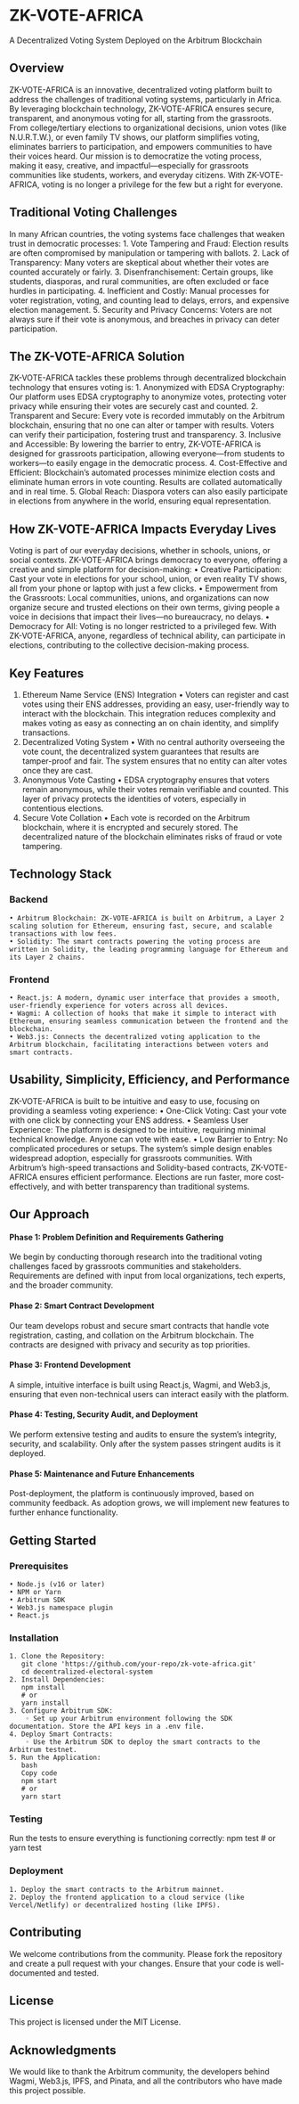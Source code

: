 # ZK-VOTE-AFRICA
A Decentralized Voting System Deployed on the Arbitrum Blockchain

## Overview
ZK-VOTE-AFRICA is an innovative, decentralized voting platform built to address the challenges of traditional voting systems, particularly in Africa. By leveraging blockchain technology, ZK-VOTE-AFRICA ensures secure, transparent, and anonymous voting for all, starting from the grassroots. From college/tertiary elections to organizational decisions, union votes (like N.U.R.T.W.), or even family TV shows, our platform simplifies voting, eliminates barriers to participation, and empowers communities to have their voices heard.
Our mission is to democratize the voting process, making it easy, creative, and impactful—especially for grassroots communities like students, workers, and everyday citizens. With ZK-VOTE-AFRICA, voting is no longer a privilege for the few but a right for everyone.

## Traditional Voting Challenges
In many African countries, the voting systems face challenges that weaken trust in democratic processes:
    1. Vote Tampering and Fraud: Election results are often compromised by manipulation or tampering with ballots.
    2. Lack of Transparency: Many voters are skeptical about whether their votes are counted accurately or fairly.
    3. Disenfranchisement: Certain groups, like students, diasporas, and rural communities, are often excluded or face hurdles in participating.
    4. Inefficient and Costly: Manual processes for voter registration, voting, and counting lead to delays, errors, and expensive election management.
    5. Security and Privacy Concerns: Voters are not always sure if their vote is anonymous, and breaches in privacy can deter participation.

## The ZK-VOTE-AFRICA Solution
ZK-VOTE-AFRICA tackles these problems through decentralized blockchain technology that ensures voting is:
    1. Anonymized with EDSA Cryptography: Our platform uses EDSA cryptography to anonymize votes, protecting voter privacy while ensuring their votes are securely cast and counted.
    2. Transparent and Secure: Every vote is recorded immutably on the Arbitrum blockchain, ensuring that no one can alter or tamper with results. Voters can verify their participation, fostering trust and transparency.
    3. Inclusive and Accessible: By lowering the barrier to entry, ZK-VOTE-AFRICA is designed for grassroots participation, allowing everyone—from students to workers—to easily engage in the democratic process.
    4. Cost-Effective and Efficient: Blockchain’s automated processes minimize election costs and eliminate human errors in vote counting. Results are collated automatically and in real time.
    5. Global Reach: Diaspora voters can also easily participate in elections from anywhere in the world, ensuring equal representation.

## How ZK-VOTE-AFRICA Impacts Everyday Lives
Voting is part of our everyday decisions, whether in schools, unions, or social contexts. ZK-VOTE-AFRICA brings democracy to everyone, offering a creative and simple platform for decision-making:
    • Creative Participation: Cast your vote in elections for your school, union, or even reality TV shows, all from your phone or laptop with just a few clicks.
    • Empowerment from the Grassroots: Local communities, unions, and organizations can now organize secure and trusted elections on their own terms, giving people a voice in decisions that impact their lives—no bureaucracy, no delays.
    • Democracy for All: Voting is no longer restricted to a privileged few. With ZK-VOTE-AFRICA, anyone, regardless of technical ability, can participate in elections, contributing to the collective decision-making process.

## Key Features
1. Ethereum Name Service (ENS) Integration
    • Voters can register and cast votes using their ENS addresses, providing an easy, user-friendly way to interact with the blockchain. This integration reduces complexity and makes voting as easy as connecting an on chain identity, and simplify transactions.
2. Decentralized Voting System
    • With no central authority overseeing the vote count, the decentralized system guarantees that results are tamper-proof and fair. The system ensures that no entity can alter votes once they are cast.
3. Anonymous Vote Casting
    • EDSA cryptography ensures that voters remain anonymous, while their votes remain verifiable and counted. This layer of privacy protects the identities of voters, especially in contentious elections.
4. Secure Vote Collation
    • Each vote is recorded on the Arbitrum blockchain, where it is encrypted and securely stored. The decentralized nature of the blockchain eliminates risks of fraud or vote tampering.

## Technology Stack
### Backend
    • Arbitrum Blockchain: ZK-VOTE-AFRICA is built on Arbitrum, a Layer 2 scaling solution for Ethereum, ensuring fast, secure, and scalable transactions with low fees.
    • Solidity: The smart contracts powering the voting process are written in Solidity, the leading programming language for Ethereum and its Layer 2 chains.
### Frontend
    • React.js: A modern, dynamic user interface that provides a smooth, user-friendly experience for voters across all devices.
    • Wagmi: A collection of hooks that make it simple to interact with Ethereum, ensuring seamless communication between the frontend and the blockchain.
    • Web3.js: Connects the decentralized voting application to the Arbitrum blockchain, facilitating interactions between voters and smart contracts.

## Usability, Simplicity, Efficiency, and Performance
ZK-VOTE-AFRICA is built to be intuitive and easy to use, focusing on providing a seamless voting experience:
    • One-Click Voting: Cast your vote with one click by connecting your ENS address.
    • Seamless User Experience: The platform is designed to be intuitive, requiring minimal technical knowledge. Anyone can vote with ease.
    • Low Barrier to Entry: No complicated procedures or setups. The system’s simple design enables widespread adoption, especially for grassroots communities.
With Arbitrum’s high-speed transactions and Solidity-based contracts, ZK-VOTE-AFRICA ensures efficient performance. Elections are run faster, more cost-effectively, and with better transparency than traditional systems.

## Our Approach
#### Phase 1: Problem Definition and Requirements Gathering
We begin by conducting thorough research into the traditional voting challenges faced by grassroots communities and stakeholders. Requirements are defined with input from local organizations, tech experts, and the broader community.
#### Phase 2: Smart Contract Development
Our team develops robust and secure smart contracts that handle vote registration, casting, and collation on the Arbitrum blockchain. The contracts are designed with privacy and security as top priorities.
#### Phase 3: Frontend Development
A simple, intuitive interface is built using React.js, Wagmi, and Web3.js, ensuring that even non-technical users can interact easily with the platform.
#### Phase 4: Testing, Security Audit, and Deployment
We perform extensive testing and audits to ensure the system’s integrity, security, and scalability. Only after the system passes stringent audits is it deployed.
#### Phase 5: Maintenance and Future Enhancements
Post-deployment, the platform is continuously improved, based on community feedback. As adoption grows, we will implement new features to further enhance functionality.

## Getting Started
### Prerequisites
    • Node.js (v16 or later)
    • NPM or Yarn
    • Arbitrum SDK
    • Web3.js namespace plugin
    • React.js
### Installation
    1. Clone the Repository:
       git clone 'https://github.com/your-repo/zk-vote-africa.git'
       cd decentralized-electoral-system
    2. Install Dependencies:
       npm install
       # or
       yarn install
    3. Configure Arbitrum SDK:
        ◦ Set up your Arbitrum environment following the SDK documentation. Store the API keys in a .env file.
    4. Deploy Smart Contracts:
        ◦ Use the Arbitrum SDK to deploy the smart contracts to the Arbitrum testnet.
    5. Run the Application:
       bash
       Copy code
       npm start
       # or
       yarn start
### Testing
Run the tests to ensure everything is functioning correctly:
    npm test
    # or
    yarn test
### Deployment
    1. Deploy the smart contracts to the Arbitrum mainnet.
    2. Deploy the frontend application to a cloud service (like Vercel/Netlify) or decentralized hosting (like IPFS).

## Contributing
We welcome contributions from the community. Please fork the repository and create a pull request with your changes. Ensure that your code is well-documented and tested.

## License
This project is licensed under the MIT License.

## Acknowledgments
We would like to thank the Arbitrum community, the developers behind Wagmi, Web3.js, IPFS, and Pinata, and all the contributors who have made this project possible.
